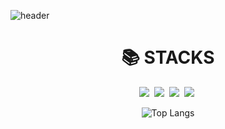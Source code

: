 ![header](https://capsule-render.vercel.app/api?type=${waving}&color=auto&height=${200}&section=header&text=${HelloWorld!}&fontSize=${50}&animation=${twinkling})<br>

<!--내용 부분-->
<div align=center><h1>📚 STACKS</h1></div>
<div align="center">
  <img src="https://img.shields.io/badge/java-007396?style=for-the-badge&logo=java&logoColor=white"/>&nbsp
  <img src="https://img.shields.io/badge/mysql-4479A1?style=for-the-badge&logo=mysql&logoColor=white"/>&nbsp
  <img src="https://img.shields.io/badge/spring-6DB33F?style=for-the-badge&logo=spring&logoColor=white">&nbsp
  <img src="https://img.shields.io/badge/github-181717?style=for-the-badge&logo=github&logoColor=white">&nbsp

  ![Top Langs](https://github-readme-stats.vercel.app/api/top-langs/?username=lehojun&layout=compact)

</div>



